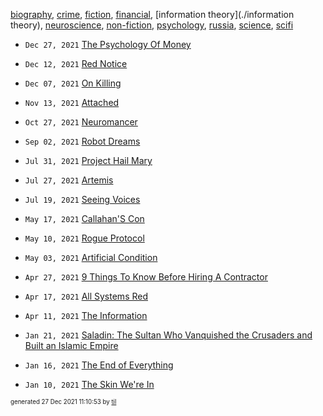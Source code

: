 [biography](./biography), [crime](./crime), [fiction](./fiction), [financial](./financial), [information theory](./information theory), [neuroscience](./neuroscience), [non-fiction](./non-fiction), [psychology](./psychology), [russia](./russia), [science](./science), [scifi](./scifi)

* <code>Dec 27, 2021</code> [The Psychology Of Money](2021-12-27T10-13-39-the-psychology-of-money.md)
* <code>Dec 12, 2021</code> [Red Notice](2021-12-15T21-11-09-red-notice.md)
* <code>Dec 07, 2021</code> [On Killing](2021-12-07T21-52-09-on-killing.md)

* <code>Nov 13, 2021</code> [Attached](2021-11-13T21-54-47-attached.md)

* <code>Oct 27, 2021</code> [Neuromancer](2021-10-27T04-44-47-neuromancer.md)

* <code>Sep 02, 2021</code> [Robot Dreams](2021-09-02T04-51-51-robot-dreams.md)

* <code>Jul 31, 2021</code> [Project Hail Mary](2021-07-31T18-02-26-project-hail-mary.md)
* <code>Jul 27, 2021</code> [Artemis](2021-07-27T12-50-36-artemis.md)
* <code>Jul 19, 2021</code> [Seeing Voices](2021-07-19T15-32-44-seeing-voices.md)

* <code>May 17, 2021</code> [Callahan'S Con](2021-05-17T10-54-54-callahan's-con.md)
* <code>May 10, 2021</code> [Rogue Protocol](2021-05-10T21-43-13-rogue-protocol.md)
* <code>May 03, 2021</code> [Artificial Condition](2021-05-03T21-46-11-artificial-condition.md)

* <code>Apr 27, 2021</code> [9 Things To Know Before Hiring A Contractor](2021-04-27T22-38-54-9-things-to-know-before-hiring-a-contractor.md)
* <code>Apr 17, 2021</code> [All Systems Red](2021-04-17T20-45-05-all-systems-red.md)
* <code>Apr 11, 2021</code> [The Information](2021-04-11T18-17-33-the-information.md)

* <code>Jan 21, 2021</code> [Saladin: The Sultan Who Vanquished the Crusaders and Built an Islamic Empire](2021-01-21T01-17-38-saladin.md)
* <code>Jan 16, 2021</code> [The End of Everything](2021-01-16T20-15-38-the-end-of-everything.md)
* <code>Jan 10, 2021</code> [The Skin We're In](2021-01-10T16-54-31-the-skin-we're-in.md)


<sup><sub>generated 27 Dec 2021 11:10:53 by <a href='https://github.com/senorprogrammer/til'>til</a></sub></sup>
